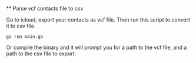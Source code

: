 ** Parse vcf contacts file to csv

Go to icloud, export your contacts as vcf file.
Then run this script to convert it to csv file.

```
go run main.go
```

Or compile the binary and it will prompt you for a path to the
vcf file, and a path to the csv file to export.